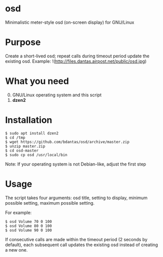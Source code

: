 # osd
Minimalistic meter-style osd (on-screen display) for GNU/Linux

# Purpose
Create a short-lived osd; repeat calls during timeout period update the existing osd. Example:
!(http://files.dantas.airpost.net/public/osd.jpg)

# What you need
0. GNU/Linux operating system and this script
1. **dzen2**

# Installation
```
$ sudo apt install dzen2
$ cd /tmp
$ wget https://github.com/bdantas/osd/archive/master.zip
$ unzip master.zip
$ cd osd-master
$ sudo cp osd /usr/local/bin
```
Note: If your operating system is not Debian-like, adjust the first step

# Usage
The script takes four arguments: osd title, setting to display, minimum possible setting, maximum possible setting.

For example:
```
$ osd Volume 70 0 100
$ osd Volume 80 0 100
$ osd Volume 90 0 100
```
If consecutive calls are made within the timeout period (2 seconds by default), each subsequent call updates the existing osd instead of creating a new one.
